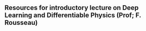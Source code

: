## Resources for introductory lecture on Deep Learning and Differentiable Physics (Prof; F. Rousseau)
